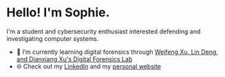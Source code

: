 # Hello! I'm Sophie.

I'm a student and cybersecurity enthusiast interested defending and investigating computer systems.

- 🌱 I’m currently learning digital forensics through [Weifeng Xu, Lin Deng, and Dianxiang Xu's Digital Forensics Lab](https://github.com/frankwxu/digital-forensics-lab)
- 🌐 Check out my [LinkedIn](https://www.linkedin.com/in/sophiecchen/) and my [personal website](https://sophiecchen.gitbook.io/cookie-bytes/)
